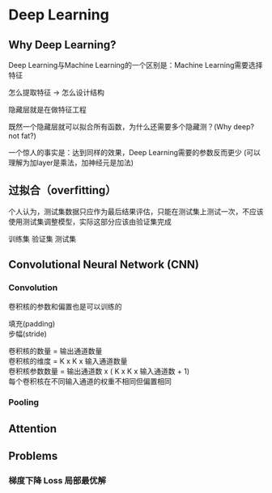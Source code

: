 # Deep Learning

## Why Deep Learning?

Deep Learning与Machine Learning的一个区别是：Machine Learning需要选择特征

怎么提取特征 → 怎么设计结构

隐藏层就是在做特征工程

既然一个隐藏层就可以拟合所有函数，为什么还需要多个隐藏测？(Why deep? not fat?)

一个惊人的事实是：达到同样的效果，Deep Learning需要的参数反而更少 (可以理解为加layer是乘法，加神经元是加法)

## 过拟合（overfitting）

个人认为，测试集数据只应作为最后结果评估，只能在测试集上测试一次，不应该使用测试集调整模型，实际这部分应该由验证集完成

训练集 验证集 测试集

## Convolutional Neural Network (CNN)

### Convolution

卷积核的参数和偏置也是可以训练的

填充(padding)  
步幅(stride)

卷积核的数量 = 输出通道数量  
卷积核的维度 = K x K x 输入通道数量  
卷积核参数数量 = 输出通道数 x ( K x K x 输入通道数 + 1)  
每个卷积核在不同输入通道的权重不相同但偏置相同

### Pooling

## Attention

## Problems

### 梯度下降 Loss 局部最优解
